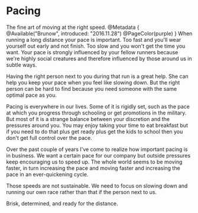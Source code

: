 # Pacing
The fine art of moving at the right speed.
@Metadata {
  @Available("Brunow", introduced: "2016.11.28")
  @PageColor(purple)
}
When running a long distance your pace is important. Too fast and you'll wear yourself out early and not finish. Too slow and you won't get the time you want. Your pace is strongly influenced by your fellow runners because we're highly social creatures and therefore influenced by those around us in subtle ways.

Having the right person next to you during that run is a great help. She can help you keep your pace when you feel like slowing down. But the right person can be hard to find because you need someone with the same optimal pace as you.

Pacing is everywhere in our lives. Some of it is rigidly set, such as the pace at which you progress through schooling or get promotions in the military. But most of it is a strange balance between your discretion and the pressures around you. You may enjoy taking your time to eat breakfast but if you need to do that plus get ready plus get the kids to school then you don't get full control over the pace.

Over the past couple of years I've come to realize how important pacing is in business. We want a certain pace for our company but outside pressures keep encouraging us to speed up. The whole world seems to be moving faster, in turn increasing the pace and moving faster and increasing the pace in an ever-quickening cycle. 

Those speeds are not sustainable. We need to focus on slowing down and running our own race rather than that if the person next to us.

Brisk, determined, and ready for the distance. 

